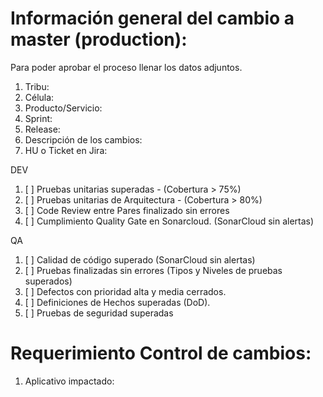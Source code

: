 # Información general del cambio a master (production):


Para poder aprobar el proceso llenar los datos adjuntos.

1. Tribu: 
2. Célula:  
3. Producto/Servicio: 
4. Sprint:  
5. Release: 
6. Descripción de los cambios: 
7. HU o Ticket en Jira: 

DEV

1. [ ] Pruebas unitarias superadas - (Cobertura > 75%)
2. [ ] Pruebas unitarias de Arquitectura - (Cobertura > 80%)
3. [ ] Code Review entre Pares finalizado sin errores 
4. [ ] Cumplimiento Quality Gate en Sonarcloud. (SonarCloud sin alertas)

QA

1. [ ] Calidad de código superado (SonarCloud sin alertas)
2. [ ] Pruebas finalizadas sin errores (Tipos y Niveles de pruebas superados)
3. [ ] Defectos con prioridad alta y media cerrados.
4. [ ] Definiciones de Hechos superadas (DoD).
5. [ ] Pruebas de seguridad superadas

# Requerimiento Control de cambios: 

1. Aplicativo impactado: 